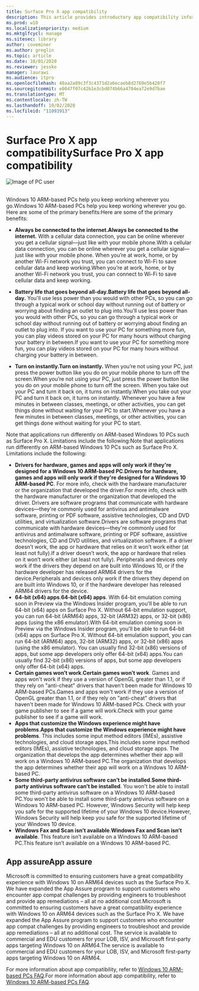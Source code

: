 ```yaml
---
title: Surface Pro X app compatibility
description: This article provides introductory app compatibility information for Surface Pro X ARM-based PCs.
ms.prod: w10
ms.localizationpriority: medium
ms.mktglfcycl: manage
ms.sitesec: library
author: coveminer
ms.author: greglin
ms.topic: article
ms.date: 10/01/2020
ms.reviewer: jessko
manager: laurawi
ms.audience: itpro
ms.openlocfilehash: 40aa2a89c3f3c4371d2a6ecaeb8d2769e5b420f7
ms.sourcegitcommit: e0047f07c42b1e3cbd074b66a4704ea72e9d7bae
ms.translationtype: MT
ms.contentlocale: zh-TW
ms.lasthandoff: 10/02/2020
ms.locfileid: "11093913"
---
```

# <span data-ttu-id="1a98f-103">Surface Pro X app compatibility</span><span class="sxs-lookup"><span data-stu-id="1a98f-103">Surface Pro X app compatibility</span></span>



 ![Image of PC user](images/4527790_en_4.png)<br><br>



<span data-ttu-id="1a98f-105">Windows 10 ARM-based PCs help you keep working wherever you go.</span><span class="sxs-lookup"><span data-stu-id="1a98f-105">Windows 10 ARM-based PCs help you keep working wherever you go.</span></span> <span data-ttu-id="1a98f-106">Here are some of the primary benefits:</span><span class="sxs-lookup"><span data-stu-id="1a98f-106">Here are some of the primary benefits:</span></span>

- **<span data-ttu-id="1a98f-107">Always be connected to the internet.</span><span class="sxs-lookup"><span data-stu-id="1a98f-107">Always be connected to the internet.</span></span>** <span data-ttu-id="1a98f-108">With a cellular data connection, you can be online wherever you get a cellular signal—just like with your mobile phone.</span><span class="sxs-lookup"><span data-stu-id="1a98f-108">With a cellular data connection, you can be online wherever you get a cellular signal—just like with your mobile phone.</span></span> <span data-ttu-id="1a98f-109">When you’re at work, home, or by another Wi-Fi network you trust, you can connect to Wi-Fi to save cellular data and keep working.</span><span class="sxs-lookup"><span data-stu-id="1a98f-109">When you’re at work, home, or by another Wi-Fi network you trust, you can connect to Wi-Fi to save cellular data and keep working.</span></span>

- **<span data-ttu-id="1a98f-110">Battery life that goes beyond all-day.</span><span class="sxs-lookup"><span data-stu-id="1a98f-110">Battery life that goes beyond all-day.</span></span>**  <span data-ttu-id="1a98f-111">You'll use less power than you would with other PCs, so you can go through a typical work or school day without running out of battery or worrying about finding an outlet to plug into.</span><span class="sxs-lookup"><span data-stu-id="1a98f-111">You'll use less power than you would with other PCs, so you can go through a typical work or school day without running out of battery or worrying about finding an outlet to plug into.</span></span> <span data-ttu-id="1a98f-112">If you want to use your PC for something more fun, you can play videos stored on your PC for many hours without charging your battery in between.</span><span class="sxs-lookup"><span data-stu-id="1a98f-112">If you want to use your PC for something more fun, you can play videos stored on your PC for many hours without charging your battery in between.</span></span>

- **<span data-ttu-id="1a98f-113">Turn on instantly.</span><span class="sxs-lookup"><span data-stu-id="1a98f-113">Turn on instantly.</span></span>** <span data-ttu-id="1a98f-114">When you’re not using your PC, just press the power button like you do on your mobile phone to turn off the screen.</span><span class="sxs-lookup"><span data-stu-id="1a98f-114">When you’re not using your PC, just press the power button like you do on your mobile phone to turn off the screen.</span></span> <span data-ttu-id="1a98f-115">When you take out your PC and turn it back on, it turns on instantly.</span><span class="sxs-lookup"><span data-stu-id="1a98f-115">When you take out your PC and turn it back on, it turns on instantly.</span></span> <span data-ttu-id="1a98f-116">Whenever you have a few minutes in between classes, meetings, or other activities, you can get things done without waiting for your PC to start.</span><span class="sxs-lookup"><span data-stu-id="1a98f-116">Whenever you have a few minutes in between classes, meetings, or other activities, you can get things done without waiting for your PC to start.</span></span>

<span data-ttu-id="1a98f-117">Note that applications run differently on ARM-based Windows 10 PCs such as Surface Pro X. Limitations include the following:</span><span class="sxs-lookup"><span data-stu-id="1a98f-117">Note that applications run differently on ARM-based Windows 10 PCs such as Surface Pro X. Limitations include the following:</span></span>

- <span data-ttu-id="1a98f-118">**Drivers for hardware, games and apps will only work if they're designed for a Windows 10 ARM-based PC**.</span><span class="sxs-lookup"><span data-stu-id="1a98f-118">**Drivers for hardware, games and apps will only work if they're designed for a Windows 10 ARM-based PC**.</span></span> <span data-ttu-id="1a98f-119">For more info, check with the hardware manufacturer or the organization that developed the driver.</span><span class="sxs-lookup"><span data-stu-id="1a98f-119">For more info, check with the hardware manufacturer or the organization that developed the driver.</span></span> <span data-ttu-id="1a98f-120">Drivers are software programs that communicate with hardware devices—they're commonly used for antivirus and antimalware software, printing or PDF software, assistive technologies, CD and DVD utilities, and virtualization software.</span><span class="sxs-lookup"><span data-stu-id="1a98f-120">Drivers are software programs that communicate with hardware devices—they're commonly used for antivirus and antimalware software, printing or PDF software, assistive technologies, CD and DVD utilities, and virtualization software.</span></span> <span data-ttu-id="1a98f-121">If a driver doesn’t work, the app or hardware that relies on it won’t work either (at least not fully).</span><span class="sxs-lookup"><span data-stu-id="1a98f-121">If a driver doesn’t work, the app or hardware that relies on it won’t work either (at least not fully).</span></span> <span data-ttu-id="1a98f-122">Peripherals and devices only work if the drivers they depend on are built into Windows 10, or if the hardware developer has released ARM64 drivers for the device.</span><span class="sxs-lookup"><span data-stu-id="1a98f-122">Peripherals and devices only work if the drivers they depend on are built into Windows 10, or if the hardware developer has released ARM64 drivers for the device.</span></span>
- <span data-ttu-id="1a98f-123">**64-bit (x64) apps**.</span><span class="sxs-lookup"><span data-stu-id="1a98f-123">**64-bit (x64) apps**.</span></span> <span data-ttu-id="1a98f-124">With 64-bit emulation coming soon in Preview via the Windows Insider program, you'll be able to run 64-bit (x64) apps on Surface Pro X. Without 64-bit emulation support, you can run 64-bit (ARM64) apps, 32-bit (ARM32) apps, or 32-bit (x86) apps (using the x86 emulator).</span><span class="sxs-lookup"><span data-stu-id="1a98f-124">With 64-bit emulation coming soon in Preview via the Windows Insider program, you'll be able to run 64-bit (x64) apps on Surface Pro X. Without 64-bit emulation support, you can run 64-bit (ARM64) apps, 32-bit (ARM32) apps, or 32-bit (x86) apps (using the x86 emulator).</span></span> <span data-ttu-id="1a98f-125">You can usually find 32-bit (x86) versions of apps, but some app developers only offer 64-bit (x64) apps.</span><span class="sxs-lookup"><span data-stu-id="1a98f-125">You can usually find 32-bit (x86) versions of apps, but some app developers only offer 64-bit (x64) apps.</span></span>
- <span data-ttu-id="1a98f-126">**Certain games won’t work**.</span><span class="sxs-lookup"><span data-stu-id="1a98f-126">**Certain games won’t work**.</span></span> <span data-ttu-id="1a98f-127">Games and apps won't work if they use a version of OpenGL greater than 1.1, or if they rely on "anti-cheat" drivers that haven't been made for Windows 10 ARM-based PCs.</span><span class="sxs-lookup"><span data-stu-id="1a98f-127">Games and apps won't work if they use a version of OpenGL greater than 1.1, or if they rely on "anti-cheat" drivers that haven't been made for Windows 10 ARM-based PCs.</span></span> <span data-ttu-id="1a98f-128">Check with your game publisher to see if a game will work.</span><span class="sxs-lookup"><span data-stu-id="1a98f-128">Check with your game publisher to see if a game will work.</span></span>
- <span data-ttu-id="1a98f-129">**Apps that customize the Windows experience might have problems**.</span><span class="sxs-lookup"><span data-stu-id="1a98f-129">**Apps that customize the Windows experience might have problems**.</span></span> <span data-ttu-id="1a98f-130">This includes some input method editors (IMEs), assistive technologies, and cloud storage apps.</span><span class="sxs-lookup"><span data-stu-id="1a98f-130">This includes some input method editors (IMEs), assistive technologies, and cloud storage apps.</span></span> <span data-ttu-id="1a98f-131">The organization that develops the app determines whether their app will work on a Windows 10 ARM-based PC.</span><span class="sxs-lookup"><span data-stu-id="1a98f-131">The organization that develops the app determines whether their app will work on a Windows 10 ARM-based PC.</span></span>
- <span data-ttu-id="1a98f-132">**Some third-party antivirus software can’t be installed**.</span><span class="sxs-lookup"><span data-stu-id="1a98f-132">**Some third-party antivirus software can’t be installed**.</span></span> <span data-ttu-id="1a98f-133">You won't be able to install some third-party antivirus software on a Windows 10 ARM-based PC.</span><span class="sxs-lookup"><span data-stu-id="1a98f-133">You won't be able to install some third-party antivirus software on a Windows 10 ARM-based PC.</span></span> <span data-ttu-id="1a98f-134">However, Windows Security will help keep you safe for the supported lifetime of your Windows 10 device.</span><span class="sxs-lookup"><span data-stu-id="1a98f-134">However, Windows Security will help keep you safe for the supported lifetime of your Windows 10 device.</span></span>
- <span data-ttu-id="1a98f-135">**Windows Fax and Scan isn’t available**.</span><span class="sxs-lookup"><span data-stu-id="1a98f-135">**Windows Fax and Scan isn’t available**.</span></span> <span data-ttu-id="1a98f-136">This feature isn’t available on a Windows 10 ARM-based PC.</span><span class="sxs-lookup"><span data-stu-id="1a98f-136">This feature isn’t available on a Windows 10 ARM-based PC.</span></span>

## <span data-ttu-id="1a98f-137">App assure</span><span class="sxs-lookup"><span data-stu-id="1a98f-137">App assure</span></span>

<span data-ttu-id="1a98f-138">Microsoft is committed to ensuring customers have a great compatibility experience with Windows 10 on ARM64 devices such as the Surface Pro X. We have expanded the App Assure program to support customers who encounter app compat challenges by providing engineers to troubleshoot and provide app remediations – all at no additional cost.</span><span class="sxs-lookup"><span data-stu-id="1a98f-138">Microsoft is committed to ensuring customers have a great compatibility experience with Windows 10 on ARM64 devices such as the Surface Pro X. We have expanded the App Assure program to support customers who encounter app compat challenges by providing engineers to troubleshoot and provide app remediations – all at no additional cost.</span></span> <span data-ttu-id="1a98f-139">The service is available to commercial and EDU customers for your LOB, ISV, and Microsoft first-party apps targeting Windows 10 on ARM64.</span><span class="sxs-lookup"><span data-stu-id="1a98f-139">The service is available to commercial and EDU customers for your LOB, ISV, and Microsoft first-party apps targeting Windows 10 on ARM64.</span></span> 

<span data-ttu-id="1a98f-140">For more information about app compatibility, refer to [Windows 10 ARM-based PCs FAQ](https://support.microsoft.com/en-us/help/4521606).</span><span class="sxs-lookup"><span data-stu-id="1a98f-140">For more information about app compatibility, refer to [Windows 10 ARM-based PCs FAQ](https://support.microsoft.com/en-us/help/4521606).</span></span>
